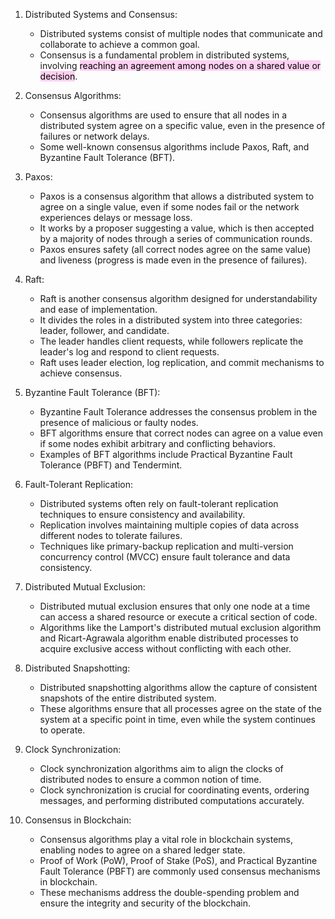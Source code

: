 
1. Distributed Systems and Consensus:
    
    - Distributed systems consist of multiple nodes that communicate and collaborate to achieve a common goal.
    - Consensus is a fundamental problem in distributed systems, involving <mark style="background: #FFB8EBA6;">reaching an agreement among nodes on a shared value or decision</mark>.
2. Consensus Algorithms:
    
    - Consensus algorithms are used to ensure that all nodes in a distributed system agree on a specific value, even in the presence of failures or network delays.
    - Some well-known consensus algorithms include Paxos, Raft, and Byzantine Fault Tolerance (BFT).
3. Paxos:
    
    - Paxos is a consensus algorithm that allows a distributed system to agree on a single value, even if some nodes fail or the network experiences delays or message loss.
    - It works by a proposer suggesting a value, which is then accepted by a majority of nodes through a series of communication rounds.
    - Paxos ensures safety (all correct nodes agree on the same value) and liveness (progress is made even in the presence of failures).
4. Raft:
    
    - Raft is another consensus algorithm designed for understandability and ease of implementation.
    - It divides the roles in a distributed system into three categories: leader, follower, and candidate.
    - The leader handles client requests, while followers replicate the leader's log and respond to client requests.
    - Raft uses leader election, log replication, and commit mechanisms to achieve consensus.
5. Byzantine Fault Tolerance (BFT):
    
    - Byzantine Fault Tolerance addresses the consensus problem in the presence of malicious or faulty nodes.
    - BFT algorithms ensure that correct nodes can agree on a value even if some nodes exhibit arbitrary and conflicting behaviors.
    - Examples of BFT algorithms include Practical Byzantine Fault Tolerance (PBFT) and Tendermint.
6. Fault-Tolerant Replication:
    
    - Distributed systems often rely on fault-tolerant replication techniques to ensure consistency and availability.
    - Replication involves maintaining multiple copies of data across different nodes to tolerate failures.
    - Techniques like primary-backup replication and multi-version concurrency control (MVCC) ensure fault tolerance and data consistency.
7. Distributed Mutual Exclusion:
    
    - Distributed mutual exclusion ensures that only one node at a time can access a shared resource or execute a critical section of code.
    - Algorithms like the Lamport's distributed mutual exclusion algorithm and Ricart-Agrawala algorithm enable distributed processes to acquire exclusive access without conflicting with each other.
8. Distributed Snapshotting:
    
    - Distributed snapshotting algorithms allow the capture of consistent snapshots of the entire distributed system.
    - These algorithms ensure that all processes agree on the state of the system at a specific point in time, even while the system continues to operate.
9. Clock Synchronization:
    
    - Clock synchronization algorithms aim to align the clocks of distributed nodes to ensure a common notion of time.
    - Clock synchronization is crucial for coordinating events, ordering messages, and performing distributed computations accurately.
10. Consensus in Blockchain:
    
    - Consensus algorithms play a vital role in blockchain systems, enabling nodes to agree on a shared ledger state.
    - Proof of Work (PoW), Proof of Stake (PoS), and Practical Byzantine Fault Tolerance (PBFT) are commonly used consensus mechanisms in blockchain.
    - These mechanisms address the double-spending problem and ensure the integrity and security of the blockchain.